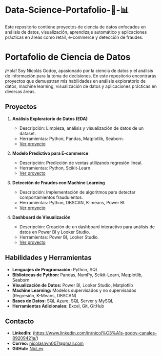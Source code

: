 # Data-Science-Portafolio-🧠-📊
Este repositorio contiene proyectos de ciencia de datos enfocados en análisis de datos, visualización, aprendizaje automático y aplicaciones prácticas en áreas como retail, e-commerce y detección de fraudes.
# Portafolio de Ciencia de Datos
¡Hola! Soy Nicolás Godoy, apasionado por la ciencia de datos y el análisis de información para la toma de decisiones. En este repositorio encontrarás proyectos que demuestran mis habilidades en análisis exploratorio de datos, machine learning, visualización de datos y aplicaciones prácticas en diversas áreas.
## Proyectos
1. **Análisis Exploratorio de Datos (EDA)**
   - Descripción: Limpieza, análisis y visualización de datos de un dataset.
   - Herramientas: Python, Pandas, Matplotlib, Seaborn.
   - [Ver proyecto](./proyectos/EDA/)

2. **Modelo Predictivo para E-commerce**
   - Descripción: Predicción de ventas utilizando regresión lineal.
   - Herramientas: Python, Scikit-Learn.
   - [Ver proyecto]([./proyectos/ecommerce_prediction/](https://github.com/NicLey/Data-Science-Portafolio-/blob/MAIN/Proyectos%20Machine%20Learning/MP2.ipynb))

3. **Detección de Fraudes con Machine Learning**
   - Descripción: Implementación de algoritmos para detectar comportamientos fraudulentos.
   - Herramientas: Python, DBSCAN, K-means, Power BI.
   - [Ver proyecto](./proyectos/fraud_detection/)

4. **Dashboard de Visualización**
   - Descripción: Creación de un dashboard interactivo para análisis de datos en Power BI y Looker Studio.
   - Herramientas: Power BI, Looker Studio.
   - [Ver proyecto](./proyectos/visualization_dashboard/)
## Habilidades y Herramientas
- **Lenguajes de Programación:** Python, SQL
- **Bibliotecas de Python:** Pandas, NumPy, Scikit-Learn, Matplotlib, Seaborn
- **Visualización de Datos:** Power BI, Looker Studio, Matplotlib
- **Machine Learning:** Modelos supervisados y no supervisados (Regresión, K-Means, DBSCAN)
- **Bases de Datos:** SQL Azure, SQL Server y MySQL
- **Herramientas Adicionales:** Excel, Git, GitHub
## Contacto
- **LinkedIn:** (https://www.linkedin.com/in/nicol%C3%A1s-godoy-canales-89209421a/)
- **Correo:** nicolasnvn007@gmail.com
- **GitHub:** [NicLey](https://github.com/NicLey)

